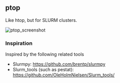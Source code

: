 ## ptop

Like htop, but for SLURM clusters.

![ptop_screenshot](https://github.com/jxmorris12/ptop/assets/13238952/762a1674-e7fc-4cba-a59e-1a34e4d1dd4e)



### Inspiration
Inspired by the following related tools
- Slurmpy: https://github.com/brentp/slurmpy
- Slurm_tools (such as pestat): https://github.com/OleHolmNielsen/Slurm_tools/
